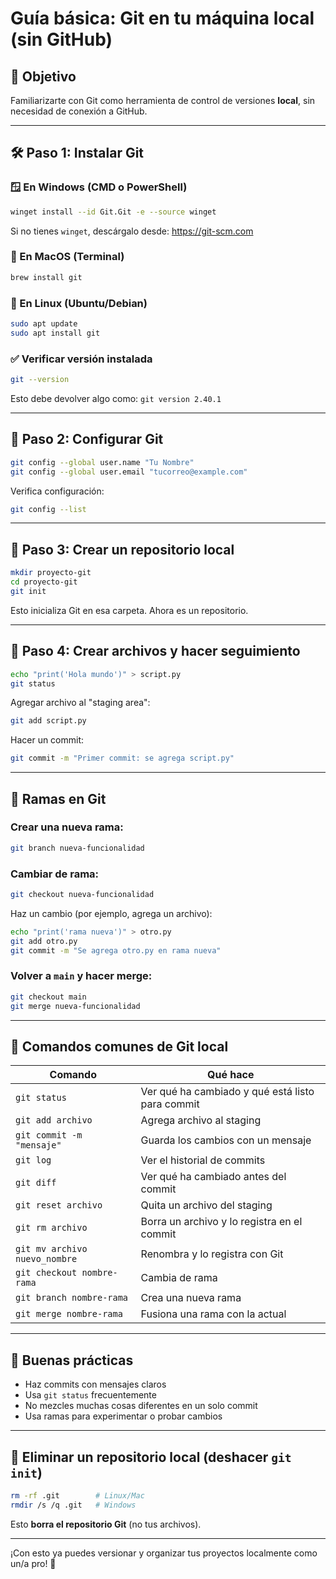 # Guía básica: Git en tu máquina local (sin GitHub)

## 🎯 Objetivo
Familiarizarte con Git como herramienta de control de versiones **local**, sin necesidad de conexión a GitHub.

---

## 🛠️ Paso 1: Instalar Git

### 🪟 En Windows (CMD o PowerShell)

```bash
winget install --id Git.Git -e --source winget
```

Si no tienes `winget`, descárgalo desde: https://git-scm.com

### 🍎 En MacOS (Terminal)

```bash
brew install git
```

### 🐧 En Linux (Ubuntu/Debian)

```bash
sudo apt update
sudo apt install git
```

### ✅ Verificar versión instalada

```bash
git --version
```

Esto debe devolver algo como: `git version 2.40.1`

---

## 🔧 Paso 2: Configurar Git

```bash
git config --global user.name "Tu Nombre"
git config --global user.email "tucorreo@example.com"
```

Verifica configuración:

```bash
git config --list
```
---

## 📂 Paso 3: Crear un repositorio local

```bash
mkdir proyecto-git
cd proyecto-git
git init
```

Esto inicializa Git en esa carpeta. Ahora es un repositorio.

---

## 📄 Paso 4: Crear archivos y hacer seguimiento

```bash
echo "print('Hola mundo')" > script.py
git status
```

Agregar archivo al "staging area":

```bash
git add script.py
```

Hacer un commit:

```bash
git commit -m "Primer commit: se agrega script.py"
```

---

## 🌱 Ramas en Git

### Crear una nueva rama:

```bash
git branch nueva-funcionalidad
```

### Cambiar de rama:

```bash
git checkout nueva-funcionalidad
```

Haz un cambio (por ejemplo, agrega un archivo):

```bash
echo "print('rama nueva')" > otro.py
git add otro.py
git commit -m "Se agrega otro.py en rama nueva"
```

### Volver a `main` y hacer merge:

```bash
git checkout main
git merge nueva-funcionalidad
```

---

## 🔁 Comandos comunes de Git local

| Comando                             | Qué hace                                               |
|-------------------------------------|--------------------------------------------------------|
| `git status`                        | Ver qué ha cambiado y qué está listo para commit       |
| `git add archivo`                   | Agrega archivo al staging                             |
| `git commit -m "mensaje"`           | Guarda los cambios con un mensaje                     |
| `git log`                           | Ver el historial de commits                           |
| `git diff`                          | Ver qué ha cambiado antes del commit                  |
| `git reset archivo`                 | Quita un archivo del staging                          |
| `git rm archivo`                    | Borra un archivo y lo registra en el commit           |
| `git mv archivo nuevo_nombre`       | Renombra y lo registra con Git                        |
| `git checkout nombre-rama`          | Cambia de rama                                        |
| `git branch nombre-rama`            | Crea una nueva rama                                   |
| `git merge nombre-rama`             | Fusiona una rama con la actual                        |

---

## 🧪 Buenas prácticas

- Haz commits con mensajes claros
- Usa `git status` frecuentemente
- No mezcles muchas cosas diferentes en un solo commit
- Usa ramas para experimentar o probar cambios

---

## 🧹 Eliminar un repositorio local (deshacer `git init`)

```bash
rm -rf .git        # Linux/Mac
rmdir /s /q .git   # Windows
```

Esto **borra el repositorio Git** (no tus archivos).

---

¡Con esto ya puedes versionar y organizar tus proyectos localmente como un/a pro! 🎯
